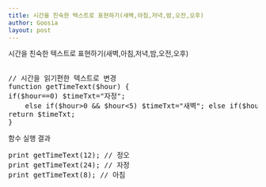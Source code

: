 ```yaml
---
title: 시간을 친숙한 텍스트로 표현하기(새벽,아침,저녁,밤,오전,오후)
author: Goosia
layout: post
---
```


시간을 친숙한 텍스트로 표현하기(새벽,아침,저녁,밤,오전,오후)
<pre class="lang:php">

// 시간을 읽기편한 텍스트로 변경
function getTimeText($hour) {
if($hour==0) $timeTxt="자정";
    else if($hour&gt;0 &amp;&amp; $hour&lt;5) $timeTxt="새벽"; else if($hour&gt;4 &amp;&amp; $hour&lt;9) $timeTxt="아침"; else if($hour&gt;8 &amp;&amp; $hour&lt;12) $timeTxt="오전"; else if($hour==12) $timeTxt="정오"; else if($hour&gt;12 &amp;&amp; $hour&lt;18) $timeTxt="오후"; else if($hour&gt;17 &amp;&amp; $hour&lt;22) $timeTxt="저녁"; else if($hour&gt;21 &amp;&amp; $hour&lt;24) $timeTxt="밤";
return $timeTxt;
}
</pre>
함수 실행 결과
<pre class="lang:php">print getTimeText(12); // 정오
print getTimeText(24); // 자정
print getTimeText(8); // 아침
</pre>